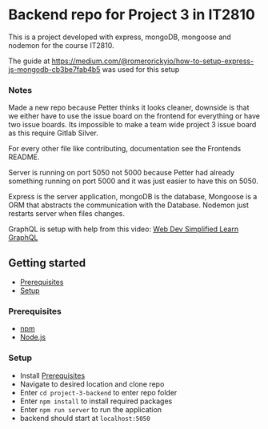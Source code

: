 # Backend repo for Project 3 in IT2810

This is a project developed with express, mongoDB, mongoose and nodemon for the course IT2810.

The guide at https://medium.com/@romerorickyio/how-to-setup-express-js-mongodb-cb3be7fab4b5 was used for this setup

### Notes
Made a new repo because Petter thinks it looks cleaner, downside is that we either have to use the issue board on the frontend for everything or have two issue boards. Its impossible to make a team wide project 3 issue board as this require Gitlab Silver.

For every other file like contributing, documentation see the Frontends README.

Server is running on port 5050 not 5000 because Petter had already something running on port 5000 and it was just easier to have this on 5050.

Express is the server application, mongoDB is the database, Mongoose is a ORM that abstracts the communication with the Database. Nodemon just restarts server when files changes.

GraphQL is setup with help from this video: [Web Dev Simplified Learn GraphQL](https://www.youtube.com/watch?v=ZQL7tL2S0oQ)
## Getting started
- [Prerequisites](#prerequisites)
- [Setup](#setup)

### Prerequisites
- [npm](https://www.npmjs.com/)
- [Node.js](https://nodejs.org/)

### Setup
- Install [Prerequisites](#prerequisites)
- Navigate to desired location and clone repo
- Enter `cd project-3-backend` to enter repo folder
- Enter `npm install` to install required packages
- Enter `npm run server` to run the application
- backend should start at `localhost:5050`
